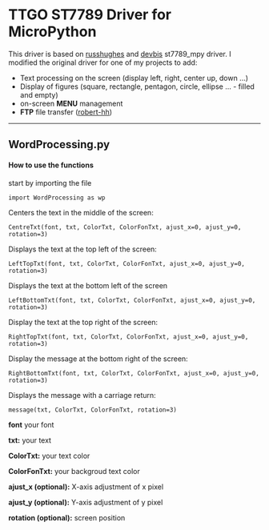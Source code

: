 # TTGO ST7789 Driver for MicroPython #
This driver is based on [russhughes](https://github.com/russhughes/st7789_mpy) and [devbis](https://github.com/devbis/st7789_mpy) st7789_mpy driver. I modified the original driver for one of my projects to add:

- Text processing on the screen (display left, right, center up, down ...)
- Display of figures (square, rectangle, pentagon, circle, ellipse ... - filled and empty)
- on-screen **MENU** management
- **FTP** file transfer ([robert-hh](https://github.com/robert-hh/FTP-Server-for-ESP8266-ESP32-and-PYBD))


---


## WordProcessing.py ##
#### How to use the functions ####


start by importing the file

```import WordProcessing as wp```

Centers the text in the middle of the screen:

```CentreTxt(font, txt, ColorTxt, ColorFonTxt, ajust_x=0, ajust_y=0, rotation=3)```

Displays the text at the top left of the screen:

```LeftTopTxt(font, txt, ColorTxt, ColorFonTxt, ajust_x=0, ajust_y=0, rotation=3)```

Displays the text at the bottom left of the screen

```LeftBottomTxt(font, txt, ColorTxt, ColorFonTxt, ajust_x=0, ajust_y=0, rotation=3)```

Display the text at the top right of the screen:

```RightTopTxt(font, txt, ColorTxt, ColorFonTxt, ajust_x=0, ajust_y=0, rotation=3)```

Display the message at the bottom right of the screen:

```RightBottomTxt(font, txt, ColorTxt, ColorFonTxt, ajust_x=0, ajust_y=0, rotation=3)```

Displays the message with a carriage return:

```message(txt, ColorTxt, ColorFonTxt, rotation=3)```

**font** your font

**txt:** your text

**ColorTxt:** your text color

**ColorFonTxt:** your backgroud text color

**ajust_x (optional):** X-axis adjustment of x pixel

**ajust_y (optional):** Y-axis adjustment of y pixel

**rotation (optional):** screen position

